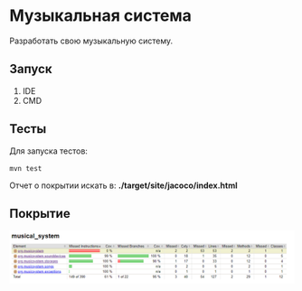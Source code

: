 # Музыкальная система
Разработать свою музыкальную систему.
## Запуск
1. IDE
2. CMD
## Тесты
Для запуска тестов:
```
mvn test
```
Отчет о покрытии искать в: 
**./target/site/jacoco/index.html**
## Покрытие
![alt coverage](https://github.com/vladnov138/Java_CROC_Course/blob/main/musicSystem/assets/coverage.png)